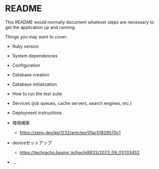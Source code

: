 # README

This README would normally document whatever steps are necessary to get the
application up and running.

Things you may want to cover:

* Ruby version

* System dependencies

* Configuration

* Database creation

* Database initialization

* How to run the test suite

* Services (job queues, cache servers, search engines, etc.)

* Deployment instructions

* 環境構築
  * https://zenn.dev/kei1232/articles/0fac51829570c1

* deviceセットアップ
  * https://techracho.bpsinc.jp/hachi8833/2023_09_01/133452

* ...
